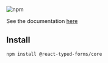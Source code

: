 ![npm](https://img.shields.io/npm/v/@react-typed-forms/core?style=plastic)

See the documentation [here](../../README.md)

## Install

```npm
npm install @react-typed-forms/core
```
